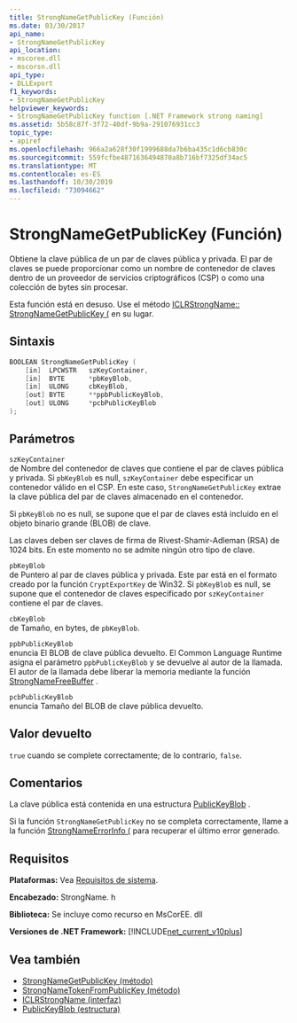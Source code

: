 ```yaml
---
title: StrongNameGetPublicKey (Función)
ms.date: 03/30/2017
api_name:
- StrongNameGetPublicKey
api_location:
- mscoree.dll
- mscorsn.dll
api_type:
- DLLExport
f1_keywords:
- StrongNameGetPublicKey
helpviewer_keywords:
- StrongNameGetPublicKey function [.NET Framework strong naming]
ms.assetid: 5b58c87f-3f72-40df-9b9a-291076931cc3
topic_type:
- apiref
ms.openlocfilehash: 966a2a628f30f1999688da7b6ba435c1d6cb830c
ms.sourcegitcommit: 559fcfbe4871636494870a8b716bf7325df34ac5
ms.translationtype: MT
ms.contentlocale: es-ES
ms.lasthandoff: 10/30/2019
ms.locfileid: "73094662"
---
```

# <a name="strongnamegetpublickey-function"></a>StrongNameGetPublicKey (Función)
Obtiene la clave pública de un par de claves pública y privada. El par de claves se puede proporcionar como un nombre de contenedor de claves dentro de un proveedor de servicios criptográficos (CSP) o como una colección de bytes sin procesar.  
  
 Esta función está en desuso. Use el método [ICLRStrongName:: StrongNameGetPublicKey (](../hosting/iclrstrongname-strongnamegetpublickey-method.md) en su lugar.  
  
## <a name="syntax"></a>Sintaxis  
  
```cpp  
BOOLEAN StrongNameGetPublicKey (   
    [in]  LPCWSTR   szKeyContainer,  
    [in]  BYTE      *pbKeyBlob,  
    [in]  ULONG     cbKeyBlob,  
    [out] BYTE      **ppbPublicKeyBlob,  
    [out] ULONG     *pcbPublicKeyBlob  
);  
```  
  
## <a name="parameters"></a>Parámetros  
 `szKeyContainer`  
 de Nombre del contenedor de claves que contiene el par de claves pública y privada. Si `pbKeyBlob` es null, `szKeyContainer` debe especificar un contenedor válido en el CSP. En este caso, `StrongNameGetPublicKey` extrae la clave pública del par de claves almacenado en el contenedor.  
  
 Si `pbKeyBlob` no es null, se supone que el par de claves está incluido en el objeto binario grande (BLOB) de clave.  
  
 Las claves deben ser claves de firma de Rivest-Shamir-Adleman (RSA) de 1024 bits. En este momento no se admite ningún otro tipo de clave.  
  
 `pbKeyBlob`  
 de Puntero al par de claves pública y privada. Este par está en el formato creado por la función `CryptExportKey` de Win32. Si `pbKeyBlob` es null, se supone que el contenedor de claves especificado por `szKeyContainer` contiene el par de claves.  
  
 `cbKeyBlob`  
 de Tamaño, en bytes, de `pbKeyBlob`.  
  
 `ppbPublicKeyBlob`  
 enuncia El BLOB de clave pública devuelto. El Common Language Runtime asigna el parámetro `ppbPublicKeyBlob` y se devuelve al autor de la llamada. El autor de la llamada debe liberar la memoria mediante la función [StrongNameFreeBuffer](strongnamefreebuffer-function.md) .  
  
 `pcbPublicKeyBlob`  
 enuncia Tamaño del BLOB de clave pública devuelto.  
  
## <a name="return-value"></a>Valor devuelto  
 `true` cuando se complete correctamente; de lo contrario, `false`.  
  
## <a name="remarks"></a>Comentarios  
 La clave pública está contenida en una estructura [PublicKeyBlob](publickeyblob-structure.md) .  
  
 Si la función `StrongNameGetPublicKey` no se completa correctamente, llame a la función [StrongNameErrorInfo (](strongnameerrorinfo-function.md) para recuperar el último error generado.  
  
## <a name="requirements"></a>Requisitos  
 **Plataformas:** Vea [Requisitos de sistema](../../get-started/system-requirements.md).  
  
 **Encabezado:** StrongName. h  
  
 **Biblioteca:** Se incluye como recurso en MsCorEE. dll  
  
 **Versiones de .NET Framework:** [!INCLUDE[net_current_v10plus](../../../../includes/net-current-v10plus-md.md)]  
  
## <a name="see-also"></a>Vea también

- [StrongNameGetPublicKey (método)](../hosting/iclrstrongname-strongnamegetpublickey-method.md)
- [StrongNameTokenFromPublicKey (método)](../hosting/iclrstrongname-strongnametokenfrompublickey-method.md)
- [ICLRStrongName (interfaz)](../hosting/iclrstrongname-interface.md)
- [PublicKeyBlob (estructura)](publickeyblob-structure.md)
